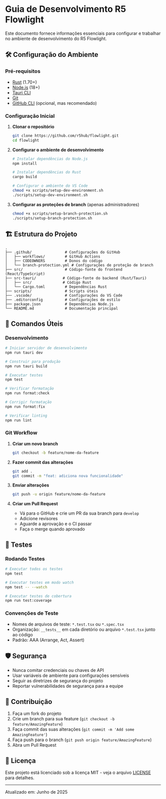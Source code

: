 # Guia de Desenvolvimento R5 Flowlight

Este documento fornece informações essenciais para configurar e trabalhar no ambiente de desenvolvimento do R5 Flowlight.

## 🛠️ Configuração do Ambiente

### Pré-requisitos

- [Rust](https://rustup.rs/) (1.70+)
- [Node.js](https://nodejs.org/) (18+)
- [Tauri CLI](https://tauri.app/v1/guides/getting-started/prerequisites)
- [Git](https://git-scm.com/)
- [GitHub CLI](https://cli.github.com/) (opcional, mas recomendado)

### Configuração Inicial

1. **Clonar o repositório**
   ```bash
   git clone https://github.com/r5hub/flowlight.git
   cd flowlight
   ```

2. **Configurar o ambiente de desenvolvimento**
   ```bash
   # Instalar dependências do Node.js
   npm install
   
   # Instalar dependências do Rust
   cargo build
   
   # Configurar o ambiente do VS Code
   chmod +x scripts/setup-dev-environment.sh
   ./scripts/setup-dev-environment.sh
   ```

3. **Configurar as proteções de branch** (apenas administradores)
   ```bash
   chmod +x scripts/setup-branch-protection.sh
   ./scripts/setup-branch-protection.sh
   ```

## 🏗️ Estrutura do Projeto

```
.
├── .github/               # Configurações do GitHub
│   ├── workflows/         # GitHub Actions
│   ├── CODEOWNERS         # Donos do código
│   └── branch-protection.yml # Configurações de proteção de branch
├── src/                   # Código-fonte do frontend (React/TypeScript)
├── src-tauri/            # Código-fonte do backend (Rust/Tauri)
│   ├── src/              # Código Rust
│   └── Cargo.toml         # Dependências Rust
├── scripts/               # Scripts úteis
├── .vscode/               # Configurações do VS Code
├── .editorconfig          # Configurações de estilo
├── package.json           # Dependências Node.js
└── README.md              # Documentação principal
```

## 🚀 Comandos Úteis

### Desenvolvimento

```bash
# Iniciar servidor de desenvolvimento
npm run tauri dev

# Construir para produção
npm run tauri build

# Executar testes
npm test

# Verificar formatação
npm run format:check

# Corrigir formatação
npm run format:fix

# Verificar linting
npm run lint
```

### Git Workflow

1. **Criar um novo branch**
   ```bash
   git checkout -b feature/nome-da-feature
   ```

2. **Fazer commit das alterações**
   ```bash
   git add .
   git commit -m "feat: adiciona nova funcionalidade"
   ```

3. **Enviar alterações**
   ```bash
   git push -u origin feature/nome-da-feature
   ```

4. **Criar um Pull Request**
   - Vá para o GitHub e crie um PR da sua branch para `develop`
   - Adicione revisores
   - Aguarde a aprovação e o CI passar
   - Faça o merge quando aprovado

## 🧪 Testes

### Rodando Testes

```bash
# Executar todos os testes
npm test

# Executar testes em modo watch
npm test -- --watch

# Executar testes de cobertura
npm run test:coverage
```

### Convenções de Teste

- Nomes de arquivos de teste: `*.test.tsx` ou `*.spec.tsx`
- Organização: `__tests__` em cada diretório ou arquivo `*.test.tsx` junto ao código
- Padrão: AAA (Arrange, Act, Assert)

## 🛡️ Segurança

- Nunca comitar credenciais ou chaves de API
- Usar variáveis de ambiente para configurações sensíveis
- Seguir as diretrizes de segurança do projeto
- Reportar vulnerabilidades de segurança para a equipe

## 🤝 Contribuição

1. Faça um fork do projeto
2. Crie um branch para sua feature (`git checkout -b feature/AmazingFeature`)
3. Faça commit das suas alterações (`git commit -m 'Add some AmazingFeature'`)
4. Faça push para o branch (`git push origin feature/AmazingFeature`)
5. Abra um Pull Request

## 📝 Licença

Este projeto está licenciado sob a licença MIT - veja o arquivo [LICENSE](LICENSE) para detalhes.

---

Atualizado em: Junho de 2025
